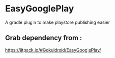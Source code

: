 # EasyGooglePlay
A gradle plugin to make playstore publishing easier


## Grab dependency from : 

https://jitpack.io/#Gokuldroid/EasyGooglePlay/
